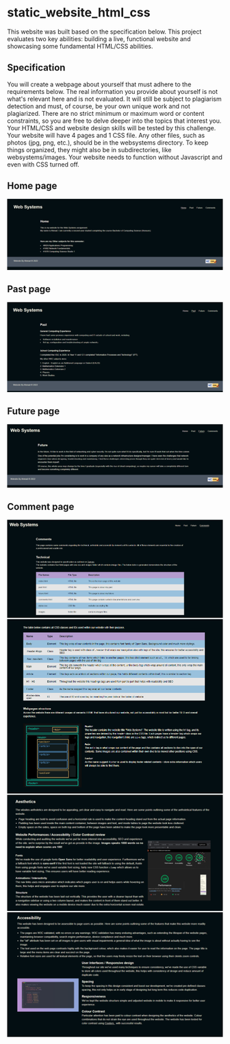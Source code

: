 # static_website_html_css

This website was built based on the specification below. This project evaluates two key abilities: building a live, functional website and showcasing some fundamental HTML/CSS abilities.

## Specification

You will create a webpage about yourself that must adhere to the requirements below. The real information you provide about yourself is not what's relevant here and is not evaluated. It will still be subject to plagiarism detection and must, of course, be your own unique work and not plagiarized. There are no strict minimum or maximum word or content constraints, so you are free to delve deeper into the topics that interest you. Your HTML/CSS and website design skills will be tested by this challenge.
Your website will have 4 pages and 1 CSS file.
Any other files, such as photos (jpg, png, etc.), should be in the websystems directory. To keep things organized, they might also be in subdirectories, like websystems/images.
Your website needs to function without Javascript and even with CSS turned off.

## Home page

![Alt text](1f987900f6278a10d1708326f371615.png)

## Past page

![Alt text](1689811470186.png)

## Future page

![Alt text](1689811514018.png)

## Comment page

![Alt text](1689811637728.png)
![Alt text](1689811677138.png)
![Alt text](1689811705592.png)
![Alt text](1689811724690.png)
